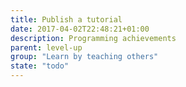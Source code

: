 ```yaml
---
title: Publish a tutorial
date: 2017-04-02T22:48:21+01:00
description: Programming achievements
parent: level-up
group: "Learn by teaching others"
state: "todo"
---
```

